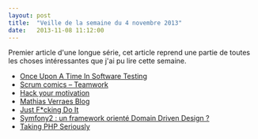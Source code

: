 ```yaml
---
layout: post
title:  "Veille de la semaine du 4 novembre 2013"
date:   2013-11-08 11:12:00
---
```


Premier article d'une longue série, cet article reprend une partie de toutes les choses intéressantes que j'ai pu lire cette semaine.


+ [Once Upon A Time In Software Testing][once_upon_a_time_in_software_testing]
+ [Scrum comics – Teamwork][scrum_comics]
+ [Hack your motivation][hack_your_motivation]
+ [Mathias Verraes Blog][matthias_verreas_blog]
+ [Just F*cking Do It][just_fucking_do_it]
+ [Symfony2 : un framework orienté Domain Driven Design ?][symfony_ddd_?]
+ [Taking PHP Seriously][taking_php_seriously]


[once_upon_a_time_in_software_testing]: http://williamdurand.fr/ouatist-slides/#/
[scrum_comics]: http://mathieuhetu.com/2013/09/scrum-comics-teamwork/
[hack_your_motivation]: http://www.bemmu.com/hack-your-motivation
[matthias_verreas_blog]: http://verraes.net/#blog
[just_fucking_do_it]: http://justinjackson.ca/jfdi.html
[symfony_ddd_?]: https://speakerdeck.com/halleck/symfony2-un-framework-oriente-domain-driven-design
[taking_php_seriously]: http://www.infoq.com/presentations/php-history
